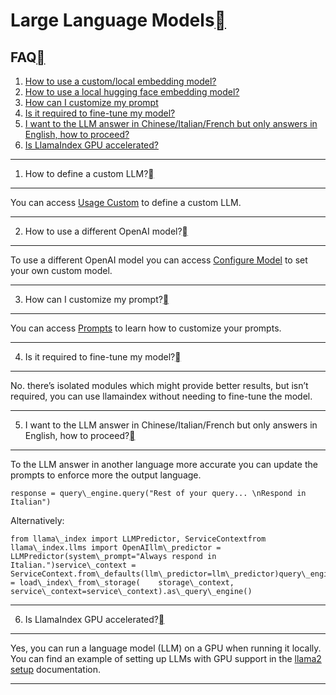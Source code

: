 Large Language Models[](#large-language-models "Permalink to this heading")
============================================================================

FAQ[](#faq "Permalink to this heading")
----------------------------------------

1. [How to use a custom/local embedding model?](#how-to-define-a-custom-llm)
2. [How to use a local hugging face embedding model?](#how-to-use-a-different-openai-model)
3. [How can I customize my prompt](#how-can-i-customize-my-prompt)
4. [Is it required to fine-tune my model?](#is-it-required-to-fine-tune-my-model)
5. [I want to the LLM answer in Chinese/Italian/French but only answers in English, how to proceed?](#i-want-to-the-llm-answer-in-chinese-italian-french-but-only-answers-in-english-how-to-proceed)
6. [Is LlamaIndex GPU accelerated?](#is-llamaindex-gpu-accelerated)


---

1. How to define a custom LLM?[](#how-to-define-a-custom-llm "Permalink to this heading")
------------------------------------------------------------------------------------------

You can access [Usage Custom](../../module_guides/models/llms/usage_custom.html#example-using-a-custom-llm-model-advanced) to define a custom LLM.



---

2. How to use a different OpenAI model?[](#how-to-use-a-different-openai-model "Permalink to this heading")
------------------------------------------------------------------------------------------------------------

To use a different OpenAI model you can access [Configure Model](../../examples/llm/openai.html) to set your own custom model.



---

3. How can I customize my prompt?[](#how-can-i-customize-my-prompt "Permalink to this heading")
------------------------------------------------------------------------------------------------

You can access [Prompts](../../module_guides/models/prompts.html) to learn how to customize your prompts.



---

4. Is it required to fine-tune my model?[](#is-it-required-to-fine-tune-my-model "Permalink to this heading")
--------------------------------------------------------------------------------------------------------------

No. there’s isolated modules which might provide better results, but isn’t required, you can use llamaindex without needing to fine-tune the model.



---

5. I want to the LLM answer in Chinese/Italian/French but only answers in English, how to proceed?[](#i-want-to-the-llm-answer-in-chinese-italian-french-but-only-answers-in-english-how-to-proceed "Permalink to this heading")
---------------------------------------------------------------------------------------------------------------------------------------------------------------------------------------------------------------------------------

To the LLM answer in another language more accurate you can update the prompts to enforce more the output language.


```
response = query\_engine.query("Rest of your query... \nRespond in Italian")
```
Alternatively:


```
from llama\_index import LLMPredictor, ServiceContextfrom llama\_index.llms import OpenAIllm\_predictor = LLMPredictor(system\_prompt="Always respond in Italian.")service\_context = ServiceContext.from\_defaults(llm\_predictor=llm\_predictor)query\_engine = load\_index\_from\_storage(    storage\_context, service\_context=service\_context).as\_query\_engine()
```


---

6. Is LlamaIndex GPU accelerated?[](#is-llamaindex-gpu-accelerated "Permalink to this heading")
------------------------------------------------------------------------------------------------

Yes, you can run a language model (LLM) on a GPU when running it locally. You can find an example of setting up LLMs with GPU support in the [llama2 setup](../../examples/vector_stores/SimpleIndexDemoLlama-Local.html) documentation.



---


